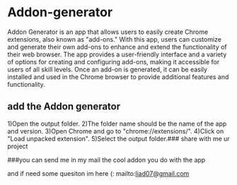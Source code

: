 # Addon-generator
Addon Generator is an app that allows users to easily create Chrome extensions, also known as "add-ons." With this app, users can customize and generate their own add-ons to enhance and extend the functionality of their web browser. The app provides a user-friendly interface and a variety of options for creating and configuring add-ons, making it accessible for users of all skill levels. Once an add-on is generated, it can be easily installed and used in the Chrome browser to provide additional features and functionality.
## add the Addon generator
1)Open the output folder.
2)The folder name should be the name of the app and version.
3)Open Chrome and go to "chrome://extensions/".
4)Click on "Load unpacked extension".
5)Select the output folder.### share with me ur project

###you can send me in my mail the cool addon you do with the app 

and if need some quesiton im here (: 
mailto:liad07@gmail.com 
